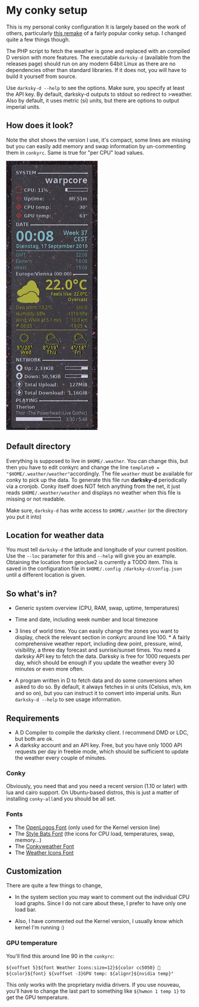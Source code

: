 # My conky setup

This is my personal conky configuration  It is largely based on the work of others, particularly [this 
remake](https://github.com/rsheasby/Conky-Lililo-2018) of a fairly popular conky setup. I changed 
quite a few things though.

The PHP  script to  fetch the weather  is gone  and replaced  with an compiled  D version  with more
features. The  executable `darksky-d` (available  from the releases page)  should run on  any modern
64bit Linux  as there are no  dependencies other than standard  libraries. If it does  not, you will
have to build it yourself from source.

Use `darksky-d --help` to see the options. Make sure, you specify at least the API key. By default,
darksky-d outputs to stdout so redirect to >weather. Also by default, it uses metric (si) units, but
there are options to output imperial units.

## How does it look?

Note the shot shows the version I use, it's compact, some lines are missing but you can easily add
memory and swap information by un-commenting them in `conkyrc`. Same is true for "per CPU" load
values.

![Screenshot](screenshot.png)

## Default directory

Everything is supposed to live in `$HOME/.weather`. You can change this, but then you have to edit
conkyrc and change the line `template0 = "$HOME/.weather/weather"`accordingly. The file `weather`
must be available for conky to pick up the data.  To generate this file run **darksky-d**
periodically via a cronjob. Conky itself does NOT fetch anything from the net, it just reads
`$HOME/.weather/weather` and displays no weather when this file is missing or not readable.
 
Make sure, `darksky-d` has write access to `$HOME/.weather` (or the directory you put it into)

## Location for weather data

You must tell `darksky-d` the latitude and longitude of your current position. Use the `--loc`
parameter for this and `--help` will give you an example. Obtaining the location from geoclue2 is
currently a TODO item. This is saved in the configuration file in `$HOME/.config
/darksky-d/config.json` until a different location is given.

## So what's in?

* Generic system overview (CPU, RAM, swap, uptime, temperatures)

* Time and date, including week number and local timezone

* 3 lines of world time. You can easily change the zones you want to display, check the relevant
section in conkyrc around line 100. * A fairly comprehensive weather report, including dew point,
pressure, wind, visibility, a three day forecast and sunrise/sunset times. You need a darksky API
key to fetch the data. Darksky is free for 1000 requests per day, which should be enough if you
update the weather every 30 minutes or even more often.

* A program written in D to fetch data and do some conversions when asked to do so. By default, it
always fetches in si units (Celsius, m/s, km and so on), but you can instruct it to convert into
imperial units. Run `darksky-d --help` to see usage information.

## Requirements

* A D Compiler to compile the darksky client. I recommend DMD or LDC, but both are ok.
* A darksky account and an API key. Free, but you have only 1000 API requests per day in freebie
mode, which should be sufficient to update the weather every couple of minutes.

### Conky

Obviously, you need that and you need a recent version (1.10 or later) with lua and cairo support. On 
Ubuntu-based distros, this is just a matter of installing `conky-all`and you should be all set.

### Fonts

* The [OpenLogos Font](https://www.dafont.com/openlogos.font) (only used for the Kernel version line)
* The [Style Bats Font](https://www.dafont.com/style-bats.font) (the icons for CPU load, temperatures, swap, memory...)
* The [Conkyweather Font](https://github.com/altinukshini/conky_blue/blob/master/fonts/conkyweather.ttf) 
* The [Weather Icons Font](https://aur.archlinux.org/packages/ttf-weather-icons/)

## Customization

There are quite a few things to change, 

* In the system section you may want to comment out the individual CPU load graphs. Since I do not
care about these, I prefer to have only one load bar.

* Also, I have commented out the Kernel version, I usually know which kernel I'm running :)

### GPU temperature

You'll find this around line 90 in the `conkyrc`:

```
${voffset 5}${font Weather Icons:size=12}${color cc5050}  ${color}${font} ${voffset -3}GPU temp: ${alignr}${nvidia temp}°
```
This only works with the proprietary nvidia drivers. If you use nouveau, you'll have to change the 
last part to something like `${hwmon 1 temp 1}` to get the GPU temperature.
